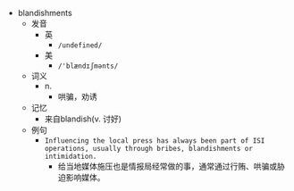 - blandishments
  - 发音
    - 英
      - `/undefined/`
    - 美
      - `/'blændɪʃmənts/`
  - 词义
    - n.
      - 哄骗，劝诱
  - 记忆
    - 来自blandish(v. 讨好)
  - 例句
    - `Influencing the local press has always been part of ISI operations, usually through bribes, blandishments or intimidation.`
      - 给当地媒体施压也是情报局经常做的事，通常通过行贿、哄骗或胁迫影响媒体。

